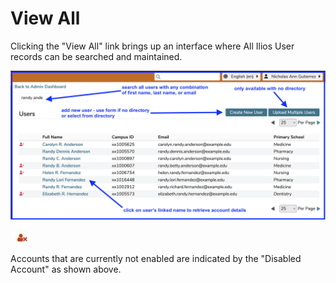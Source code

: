 # View All

Clicking the "View All" link brings up an interface where All Ilios User records can be searched and maintained.

![Search all](../images/admin_console/view_all/search_all.png)

![Disabled Account](../images/admin_console/view_all/disabled_icon.jpg)

Accounts that are currently not enabled are indicated by the "Disabled Account" as shown above.



 

